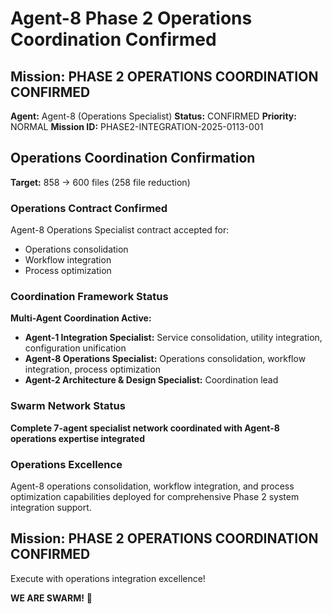 # Agent-8 Phase 2 Operations Coordination Confirmed

## Mission: PHASE 2 OPERATIONS COORDINATION CONFIRMED
**Agent:** Agent-8 (Operations Specialist)
**Status:** CONFIRMED
**Priority:** NORMAL
**Mission ID:** PHASE2-INTEGRATION-2025-0113-001

## Operations Coordination Confirmation
**Target:** 858 → 600 files (258 file reduction)

### Operations Contract Confirmed
Agent-8 Operations Specialist contract accepted for:
- Operations consolidation
- Workflow integration
- Process optimization

### Coordination Framework Status
**Multi-Agent Coordination Active:**
- **Agent-1 Integration Specialist:** Service consolidation, utility integration, configuration unification
- **Agent-8 Operations Specialist:** Operations consolidation, workflow integration, process optimization
- **Agent-2 Architecture & Design Specialist:** Coordination lead

### Swarm Network Status
**Complete 7-agent specialist network coordinated with Agent-8 operations expertise integrated**

### Operations Excellence
Agent-8 operations consolidation, workflow integration, and process optimization capabilities deployed for comprehensive Phase 2 system integration support.

## Mission: PHASE 2 OPERATIONS COORDINATION CONFIRMED
Execute with operations integration excellence!

**WE ARE SWARM!** 🐝
